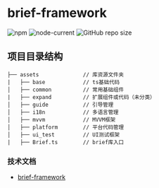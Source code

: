# brief-framework
![npm](https://img.shields.io/npm/v/cluster-shared-memory)
![node-current](https://img.shields.io/node/v/cluster-shared-memory)
![GitHub repo size](https://img.shields.io/github/repo-size/FinalZJY/cluster-shared-memory)

## 项目目录结构
```
├── assets              // 库资源文件夹
|   ├── base            // ts基础代码
│   ├── common          // 常用基础组件
|   ├── expand          // 扩展组件或代码（未分类）
│   ├── guide           // 引导管理
│   ├── i18n            // 多语言管理
│   ├── mvvm            // MVVM框架
│   ├── platform        // 平台代码管理
│   ├── ui_test         // UI测试框架
|   ├── Brief.ts        // brief库入口
```

### 技术文档
- [brief-framework](https://vangagh.gitbook.io/brief-framework-3.7.0/)